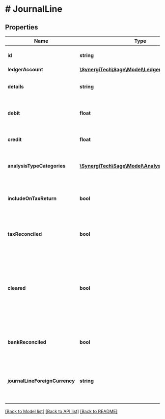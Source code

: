 # # JournalLine

## Properties

Name | Type | Description | Notes
------------ | ------------- | ------------- | -------------
**id** | **string** | The unique identifier for the item | [optional]
**ledgerAccount** | [**\SynergiTech\Sage\Model\LedgerAccount**](LedgerAccount.md) |  | [optional]
**details** | **string** | A description of the journal line | [optional]
**debit** | **float** | The debit amount of the journal line | [optional]
**credit** | **float** | The credit amount of the journal line | [optional]
**analysisTypeCategories** | [**\SynergiTech\Sage\Model\AnalysisTypeLineItem[]**](AnalysisTypeLineItem.md) | The analysis types information | [optional]
**includeOnTaxReturn** | **bool** | Indicates whether the journal line should affect the tax return | [optional]
**taxReconciled** | **bool** | Indicates if the journal line is tax reconciled or not. | [optional]
**cleared** | **bool** | Indicates if the journal line is cleared or not.  Will be true when a journal item has been matched with a bank feed or statement. | [optional]
**bankReconciled** | **bool** | Indicates if the journal line is bank reconciled or not. | [optional]
**journalLineForeignCurrency** | **string** | Indicates if the journal line is with a foreign currency bank account. | [optional]

[[Back to Model list]](../../README.md#models) [[Back to API list]](../../README.md#endpoints) [[Back to README]](../../README.md)
